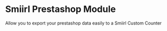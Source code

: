 # Smiirl Prestashop Module

Allow you to export your prestashop data easily to a Smiirl Custom Counter